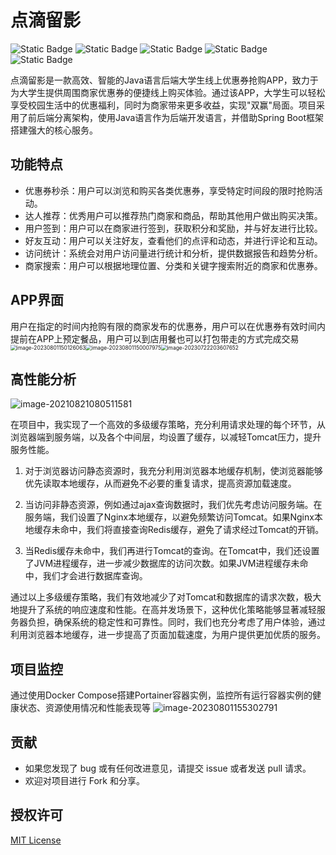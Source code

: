 # 点滴留影
![Static Badge](https://img.shields.io/badge/Boot-2.3.2.RELEASE-blue)  ![Static Badge](https://img.shields.io/badge/MySQL-8.0.26-blue)  ![Static Badge](https://img.shields.io/badge/hutool-5.7.17-blue)  ![Static Badge](https://img.shields.io/badge/caffeine-2.8.5-blue)   ![Static Badge](https://img.shields.io/badge/RabbitMQ-5.9.0-blue)


点滴留影是一款高效、智能的Java语言后端大学生线上优惠券抢购APP，致力于为大学生提供周围商家优惠券的便捷线上购买体验。通过该APP，大学生可以轻松享受校园生活中的优惠福利，同时为商家带来更多收益，实现"双赢"局面。项目采用了前后端分离架构，使用Java语言作为后端开发语言，并借助Spring Boot框架搭建强大的核心服务。

## 功能特点

- 优惠券秒杀：用户可以浏览和购买各类优惠券，享受特定时间段的限时抢购活动。
- 达人推荐：优秀用户可以推荐热门商家和商品，帮助其他用户做出购买决策。
- 用户签到：用户可以在商家进行签到，获取积分和奖励，并与好友进行比较。
- 好友互动：用户可以关注好友，查看他们的点评和动态，并进行评论和互动。
- 访问统计：系统会对用户访问量进行统计和分析，提供数据报告和趋势分析。
- 商家搜索：用户可以根据地理位置、分类和关键字搜索附近的商家和优惠券。

## APP界面
用户在指定的时间内抢购有限的商家发布的优惠券，用户可以在优惠券有效时间内提前在APP上预定餐品，用户可以到店用餐也可以打包带走的方式完成交易
<img src="https://cdn.staticaly.com/gh/GhostQinMo/ImageBed@master/redis6/image-20230801150126063.png" alt="image-20230801150126063" style="zoom:60%;" /><img src="https://cdn.staticaly.com/gh/GhostQinMo/ImageBed@master/redis6/image-20230801150007975.png" alt="image-20230801150007975" style="zoom:60%;" /><img src="https://cdn.staticaly.com/gh/GhostQinMo/ImageBed@master/redis6/image-20230722203607652.png" alt="image-20230722203607652" style="zoom: 60%;" />

## 高性能分析
![image-20210821080511581](https://cdn.staticaly.com/gh/GhostQinMo/ImageBed@master/redis6/image-20210821080511581.png)

在项目中，我实现了一个高效的多级缓存策略，充分利用请求处理的每个环节，从浏览器端到服务端，以及各个中间层，均设置了缓存，以减轻Tomcat压力，提升服务性能。

1. 对于浏览器访问静态资源时，我充分利用浏览器本地缓存机制，使浏览器能够优先读取本地缓存，从而避免不必要的重复请求，提高资源加载速度。

2. 当访问非静态资源，例如通过ajax查询数据时，我们优先考虑访问服务端。在服务端，我们设置了Nginx本地缓存，以避免频繁访问Tomcat。如果Nginx本地缓存未命中，我们将直接查询Redis缓存，避免了请求经过Tomcat的开销。

3. 当Redis缓存未命中，我们再进行Tomcat的查询。在Tomcat中，我们还设置了JVM进程缓存，进一步减少数据库的访问次数。如果JVM进程缓存未命中，我们才会进行数据库查询。

通过以上多级缓存策略，我们有效地减少了对Tomcat和数据库的请求次数，极大地提升了系统的响应速度和性能。在高并发场景下，这种优化策略能够显著减轻服务器负担，确保系统的稳定性和可靠性。同时，我们也充分考虑了用户体验，通过利用浏览器本地缓存，进一步提高了页面加载速度，为用户提供更加优质的服务。

## 项目监控
通过使用Docker Compose搭建Portainer容器实例，监控所有运行容器实例的健康状态、资源使用情况和性能表现等
![image-20230801155302791](https://cdn.staticaly.com/gh/GhostQinMo/ImageBed@master/redis6/image-20230801155302791.png)

## 贡献

- 如果您发现了 bug 或有任何改进意见，请提交 issue 或者发送 pull 请求。
- 欢迎对项目进行 Fork 和分享。

## 授权许可

[MIT License](https://opensource.org/licenses/MIT)
